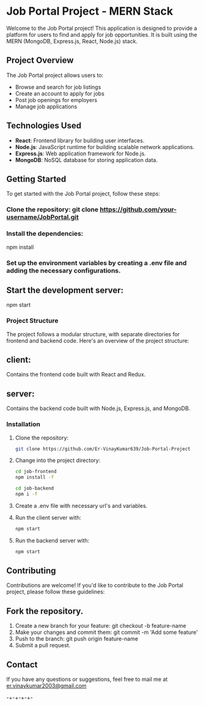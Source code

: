 # Job Portal Project - MERN Stack

Welcome to the Job Portal project! This application is designed to provide a platform for users to find and apply for job opportunities. It is built using the MERN (MongoDB, Express.js, React, Node.js) stack.

## Project Overview

The Job Portal project allows users to:

- Browse and search for job listings
- Create an account to apply for jobs
- Post job openings for employers
- Manage job applications

## Technologies Used

- **React**: Frontend library for building user interfaces.
- **Node.js**: JavaScript runtime for building scalable network applications.
- **Express.js**: Web application framework for Node.js.
- **MongoDB**: NoSQL database for storing application data.

## Getting Started
To get started with the Job Portal project, follow these steps:

### Clone the repository: git clone https://github.com/your-username/JobPortal.git
### Install the dependencies:
 npm install
### Set up the environment variables by creating a .env file and adding the necessary configurations.
## Start the development server:
 npm start
### Project Structure
The project follows a modular structure, with separate directories for frontend and backend code. Here's an overview of the project structure:

## client: 
Contains the frontend code built with React and Redux.
## server:
 Contains the backend code built with Node.js, Express.js, and MongoDB.

### Installation

1. Clone the repository:

   ```bash
   git clone https://github.com/Er-VinayKumar639/Job-Portal-Project
2. Change into the project directory:
    ```bash
    cd job-frontend
    npm install -f
    ```
  
    ```bash
    cd job-backend
    npm i -f
    ```

3. Create a .env file with necessary url's and variables.

4. Run the client server with:
   ```bash
   npm start
   ```
5. Run the backend server with:
   ```bash
   npm start
   ```


## Contributing
Contributions are welcome! If you'd like to contribute to the Job Portal project, please follow these guidelines:

## Fork the repository.
1. Create a new branch for your feature: git checkout -b feature-name
2. Make your changes and commit them: git commit -m 'Add some feature'
3. Push to the branch: git push origin feature-name
4. Submit a pull request.

## Contact
If you have any questions or suggestions, feel free to mail me at er.vinaykumar2003@gmail.com


-+-+-+-+-